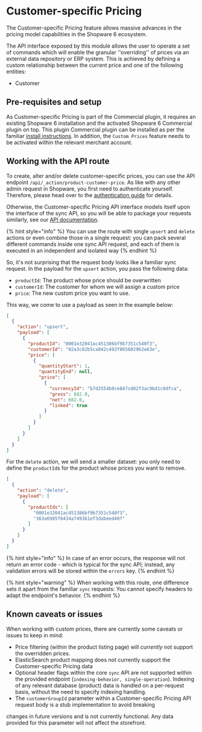 # Customer-specific Pricing

The Customer-specific Pricing feature allows massive advances in the pricing model capabilities in the Shopware 6 ecosystem.

The API interface exposed by this module allows the user to operate a set of commands which will enable the granular
''overriding'' of prices via an external data repository or ERP system. This is achieved by defining a custom
relationship between the current price and one of the following entities:

- Customer

## Pre-requisites and setup

As Customer-specific Pricing is part of the Commercial plugin, it requires an existing Shopware 6 installation and the activated
Shopware 6 Commercial plugin on top. This plugin Commercial plugin can be installed as per the familiar
[install instructions](guides/plugins/plugins/plugin-base-guide#install-your-plugin). In addition, the `Custom Prices` feature needs
to be activated within the relevant merchant account.

## Working with the API route

To create, alter and/or delete customer-specific prices, you can use the API endpoint `/api/_action/product-customer-price`. As like with any other admin request in Shopware, you first need to authenticate yourself. Therefore, please head over to the
[authentication guide](https://shopware.stoplight.io/docs/admin-api/ZG9jOjEwODA3NjQx-authentication) for details.

Otherwise, the Customer-specific Pricing API interface models itself upon the interface of the sync API, so you will
be able to package your requests similarly, see our [API documentation](https://shopware.stoplight.io/docs/admin-api).

{% hint style="info" %}
You can use the route with single `upsert` and `delete` actions or even combine those in a single request: you can pack several different commands inside one sync API request, and each of them is executed in an independent and isolated way
{% endhint %}

So, it's not surprising that the request body looks like a familiar sync request. In the payload for the `upsert` action, you pass the following data:

- `productId`: The product whose price should be overwritten
- `customerId`: The customer for whom we will assign a custom price
- `price`: The new custom price you want to use.

This way, we come to use a payload as seen in the example below:

```json
[
  {
    "action": "upsert",
    "payload": [
      {
        "productId": "0001e32041ac451386bf9b7351c540f3",
        "customerId": "02a3c82b5ca842c492f8656029b2e63e",
        "price": [
          {
            "quantityStart": 1,
            "quantityEnd": null,
            "price": [
              {
                "currencyId": "b7d2554b0ce847cd82f3ac9bd1c0dfca",
                "gross": 682.0,
                "net": 682.0,
                "linked": true
              }
            ]
          }
        ]
      }
    ]
  }
]
```

For the `delete` action, we will send a smaller dataset: you only need to define the `productId`s for the product whose prices you want to remove.

```json
[
  {
    "action": "delete",
    "payload": [
      {
        "productIds": [
          "0001e32041ac451386bf9b7351c540f3",
          "363a6985f6434a7493b1ef3dabeed40f"
        ]
      }
    ]
  }
]
```

{% hint style="info" %}
In case of an error occurs, the response will not return an error code - which is typical for the sync API; instead, any validation errors will be stored within the `errors` key.
{% endhint %}

{% hint style="warning" %}
When working with this route, one difference sets it apart from the familiar `sync` requests: You cannot specify headers to adapt the endpoint's behavior.
{% endhint %}

## Known caveats or issues

When working with custom prices, there are currently some caveats or issues to keep in mind:

- Price filtering (within the product listing page) will _currently_ not support the overridden prices.
- ElasticSearch product mapping does not currently support the Customer-specific Pricing data
- Optional header flags within the core `sync` API are not supported within the provided endpoint
(`indexing-behavior, single-operation`). Indexing of any relevant database (product) data is handled on a per-request basis, without the need to specify indexing handling.
- The `customerGroupId` parameter within a Customer-specific Pricing API request body is a stub implementation to avoid breaking

changes in future versions and is not currently functional. Any data provided for this parameter will not affect the storefront.
